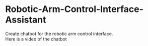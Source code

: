 # Robotic-Arm-Control-Interface-Assistant
Create chatbot for the robotic arm control interface.<br>
Here is a video of the chatbot 
